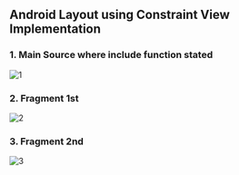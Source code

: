 ## Android Layout using Constraint View Implementation


### 1. Main Source where include function stated

![1](https://user-images.githubusercontent.com/43143626/85743435-398ad580-b72e-11ea-9573-c34481320956.JPG)

### 2. Fragment 1st

![2](https://user-images.githubusercontent.com/43143626/85743431-3859a880-b72e-11ea-9aad-818af6477fe1.JPG)

### 3. Fragment 2nd

![3](https://user-images.githubusercontent.com/43143626/85743422-368fe500-b72e-11ea-841a-39f1ad5ce312.JPG)
